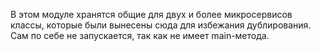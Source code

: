 В этом модуле хранятся общие для двух и более микросервисов классы, которые были вынесены сюда для избежания дублирования. Сам по себе не запускается, так как не имеет main-метода.